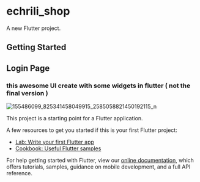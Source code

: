 # echrili_shop

A new Flutter project.

## Getting Started

## Login Page 
### this awesome UI create with some widgets in flutter ( not the final version )

![155486099_825341458049915_2585058821450192115_n](https://user-images.githubusercontent.com/57560715/109557560-8f432900-7ad8-11eb-8e67-c358e63a3f26.jpg)


This project is a starting point for a Flutter application.

A few resources to get you started if this is your first Flutter project:

- [Lab: Write your first Flutter app](https://flutter.dev/docs/get-started/codelab)
- [Cookbook: Useful Flutter samples](https://flutter.dev/docs/cookbook)

For help getting started with Flutter, view our
[online documentation](https://flutter.dev/docs), which offers tutorials,
samples, guidance on mobile development, and a full API reference.
